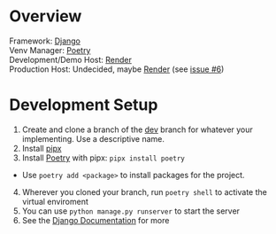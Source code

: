 # Overview
Framework:  [Django](https://www.djangoproject.com/)  
Venv Manager: [Poetry](https://python-poetry.org/)  
Development/Demo Host: [Render](render.com)  
Production Host: Undecided, maybe [Render](render.com) (see [issue #6](https://github.com/orgs/HellFire-Creators/projects/1/views/1?pane=issue&itemId=47061276))  

# Development Setup
1. Create and clone a branch of the [dev](https://github.com/HellFire-Creators/HellFire-Site/tree/dev) branch for whatever your implementing. Use a descriptive name.
2. Install [pipx](https://github.com/pypa/pipx?tab=readme-ov-file#install-pipx)
3. Install [Poetry](https://python-poetry.org/docs/) with pipx: ```pipx install poetry```
  - Use ```poetry add <package>``` to install packages for the project.
4. Wherever you cloned your branch, run ```poetry shell``` to activate the virtual enviroment
5. You can use ```python manage.py runserver``` to start the server
6. See the [Django Documentation](https://docs.djangoproject.com/en/5.0/) for more

